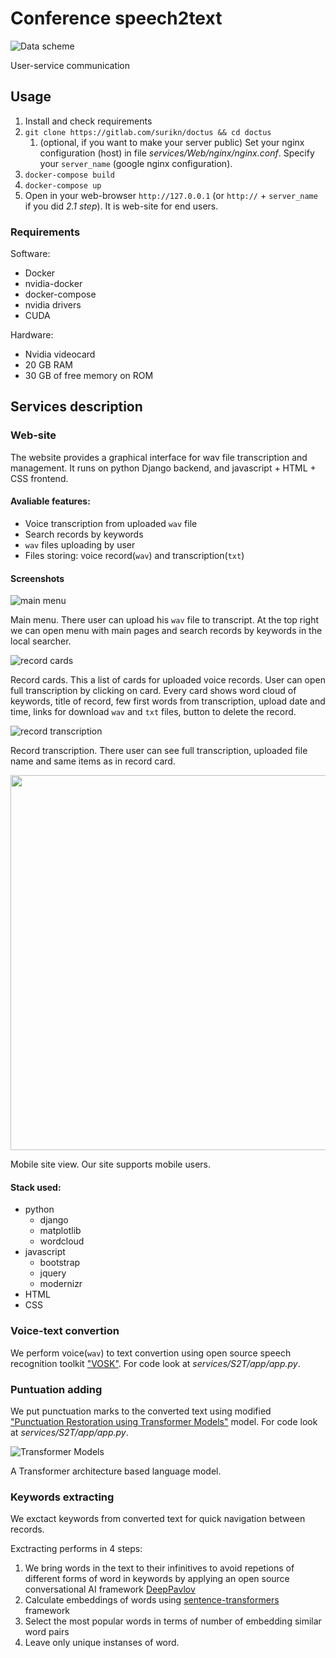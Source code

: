 # Conference speech2text

![Data scheme](https://habrastorage.org/webt/g5/e2/my/g5e2myra8yluuzxi2ii3vt-8jdu.png)

User-service communication

## Usage

1. Install and check requirements
2. `git clone https://gitlab.com/surikn/doctus && cd doctus`
    1. (optional, if you want to make your server public) Set your nginx configuration (host) in file *services/Web/nginx/nginx.conf*. Specify your `server_name` (google nginx configuration).
3. `docker-compose build`
4. `docker-compose up`
5. Open in your web-browser `http://127.0.0.1` (or `http://` + `server_name` if you did *2.1 step*). It is web-site for end users.

### Requirements
Software:
- Docker
- nvidia-docker
- docker-compose
- nvidia drivers
- CUDA

Hardware:
- Nvidia videocard
- 20 GB RAM
- 30 GB of free memory on ROM

## Services description
### Web-site
The website provides a graphical interface for wav file transcription and management. It runs on python Django backend, and javascript + HTML + CSS frontend.

#### Avaliable features:
- Voice transcription from uploaded `wav` file
- Search records by keywords
- `wav` files uploading by user
- Files storing: voice record(`wav`) and transcription(`txt`)

#### Screenshots
![main menu](https://habrastorage.org/webt/km/f3/bt/kmf3btjtvcqsyxqkl3rwdkb6oay.png)

Main menu. There user can upload his `wav` file to transcript. At the top right we can open menu with main pages and search records by keywords in the local searcher.

![record cards](https://habrastorage.org/webt/d5/ek/su/d5eksu8vogptbtmudt9coyzfm1e.png)

Record cards. This a list of cards for uploaded voice records. User can open full transcription by clicking on card. Every card shows word cloud of keywords, title of record, few first words from transcription, upload date and time, links for download `wav` and `txt` files, button to delete the record.

![record transcription](https://habrastorage.org/webt/vx/mp/kv/vxmpkveow9ewrmljj5tamzpmtne.png)

Record transcription. There user can see full transcription, uploaded file name and same items as in record card.

<img src="https://habrastorage.org/webt/j2/oe/aj/j2oeajvsnlaqsf6-z0hoihi8trq.jpeg" style="height: 600px;"/>

Mobile site view. Our site supports mobile users.

#### Stack used:
- python
    - django
    - matplotlib
    - wordcloud
- javascript
    - bootstrap
    - jquery
    - modernizr
- HTML
- CSS

### Voice-text convertion
We perform voice(`wav`) to text convertion using open source speech recognition toolkit ["VOSK"](https://alphacephei.com/vosk/). For code look at *services/S2T/app/app.py*.

### Puntuation adding
We put punctuation marks to the converted text using modified ["Punctuation Restoration using Transformer Models"](https://github.com/xashru/punctuation-restoration) model. For code look at *services/S2T/app/app.py*.

![Transformer Models](https://raw.githubusercontent.com/xashru/punctuation-restoration/master/assets/model_architectue.png)

A Transformer architecture based language model.

### Keywords extracting
We exctact keywords from converted text for quick navigation between records. 

Exctracting performs in 4 steps:
1. We bring words in the text to their infinitives to avoid repetions of different forms of word in keywords by applying an open source conversational AI framework [DeepPavlov](https://deeppavlov.ai/)
2. Calculate embeddings of words using [sentence-transformers](https://github.com/UKPLab/sentence-transformers) framework
3. Select the most popular words in terms of number of embedding similar word pairs
4. Leave only unique instanses of word.
